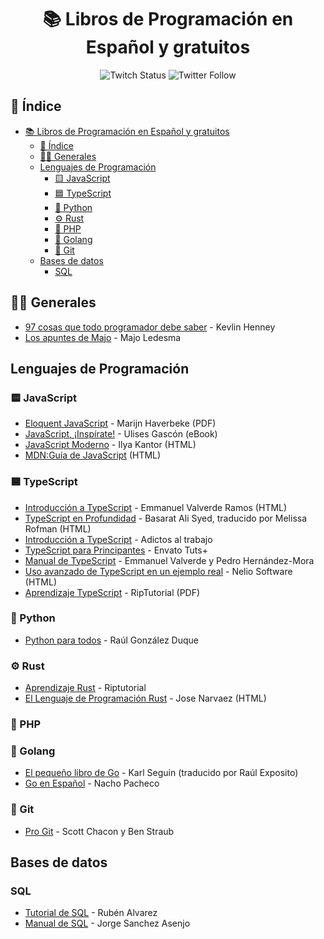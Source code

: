 <div align="center">

# 📚 Libros de Programación en Español y gratuitos

![Twitch Status](https://img.shields.io/twitch/status/midudev?style=social)
![Twitter Follow](https://img.shields.io/twitter/follow/midudev?style=social)

</div>

## 📖 Índice

- [📚 Libros de Programación en Español y gratuitos](#-libros-de-programación-en-español-y-gratuitos)
  - [📖 Índice](#-índice)
  - [👨‍💻 Generales](#-generales)
  - [Lenguajes de Programación](#lenguajes-de-programación)
    - [🟨 JavaScript](#-javascript)
    - [🟦 TypeScript](#-typescript)
    - [🐍 Python](#-python)
    - [⚙️ Rust](#️-rust)
    - [🐘 PHP](#-php)
    - [🐹 Golang](#-golang)
    - [🔀 Git](#-git)
  - [Bases de datos](#bases-de-datos)
    - [SQL](#sql)

## 👨‍💻 Generales

- [97 cosas que todo programador debe saber](https://97cosas.com/programador/) - Kevlin Henney
- [Los apuntes de Majo](https://losapuntesdemajo.vercel.app/) - Majo Ledesma

## Lenguajes de Programación

### 🟨 JavaScript

- [Eloquent JavaScript](https://eloquentjs-es.thedojo.mx/Eloquent_JavaScript.pdf) - Marijn Haverbeke (PDF)
- [JavaScript, ¡Inspírate!](https://leanpub.com/javascript-inspirate) - Ulises Gascón (eBook)
- [JavaScript Moderno](https://es.javascript.info/) - Ilya Kantor (HTML)
- [MDN:Guía de JavaScript](https://developer.mozilla.org/es/docs/Web/JavaScript/Guide) (HTML)

### 🟦 TypeScript

- [Introducción a TypeScript](https://khru.gitbooks.io/typescript/) - Emmanuel Valverde Ramos (HTML)
- [TypeScript en Profundidad](https://github.com/melissarofman/typescript-book) - Basarat Ali Syed, traducido por Melissa Rofman (HTML)
- [Introducción a TypeScript](https://mega.nz/file/TldlTZID#1A90Wn8xYloDvekX8rQewI3Yh8HMJXlufRUEWEcOzNU) - Adictos al trabajo
- [TypeScript para Principantes](https://mega.nz/file/7hdwEY6b#ESsixH9wCUFhUugkRq8BEa1uZlzFXCJX6QxHdL5Yz9Q) - Envato Tuts+
- [Manual de TypeScript](https://mega.nz/#!qwcFDZ7a!ggLXIZ4c-O1Do0OEuvK0Mz8k39LvYQwdaJ2LtKKxgsE) - Emmanuel Valverde y Pedro Hernández-Mora
- [Uso avanzado de TypeScript en un ejemplo real](https://neliosoftware.com/es/blog/uso-avanzado-de-typescript/) - Nelio Software (HTML)
- [Aprendizaje TypeScript](https://riptutorial.com/Download/typescript-es.pdf) - RipTutorial (PDF)

### 🐍 Python

- [Python para todos](https://launchpadlibrarian.net/18980633/Python%20para%20todos.pdf) - Raúl González Duque

### ⚙️ Rust

- [Aprendizaje Rust](https://riptutorial.com/Download/rust-es.pdf) - Riptutorial
- [El Lenguaje de Programación Rust](https://goyox86.github.io/elpr/README.html) - Jose Narvaez (HTML)

### 🐘 PHP

### 🐹 Golang

- [El pequeño libro de Go](https://raulexposito.com/assets/pdf/go.pdf) - Karl Seguin (traducido por Raúl Exposito)
- [Go en Español](https://nachopacheco.gitbooks.io/go-es/content/doc) - Nacho Pacheco

### 🔀 Git

- [Pro Git](https://github.com/progit/progit2-es/releases/download/2.1.23/progit.pdf) - Scott Chacon y Ben Straub

## Bases de datos

### SQL

- [Tutorial de SQL](http://www.desarrolloweb.com/manuales/9/) - Rubén Alvarez
- [Manual de SQL](http://jorgesanchez.net/manuales/sql/intro-sql-sql2016.html) - Jorge Sanchez Asenjo
